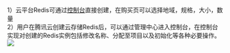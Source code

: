 1）云平台Redis可通过[控制台](https://cloud.tencent.com/product/crs.html)直接创建，在购买页可以选择地域，规格，大小，数量  
2）用户在腾讯云创建云存储Redis后，可以通过管理中心进入控制台，在控制台实现对创建的Redis实例包括修改名称、分配至项目以及初始化等各种必要操作。
![](https://mc.qcloudimg.com/static/img/00a73b6ed63d768f5084b3a21817097f/2.png)
